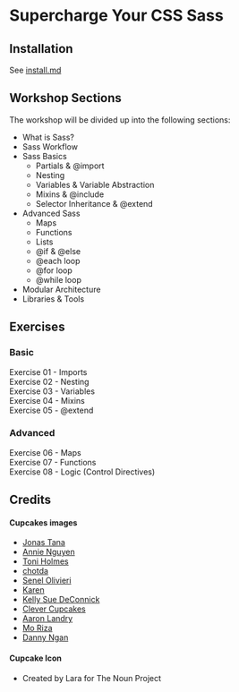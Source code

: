Supercharge Your CSS Sass
================

## Installation

See [install.md](http://minamarkham.github.io/supercharge-sass/blob/master/install.md)

## Workshop Sections

The workshop will be divided up into the following sections:

* What is Sass?
* Sass Workflow
* Sass Basics
  * Partials & @import
  * Nesting
  * Variables & Variable Abstraction
  * Mixins & @include
  * Selector Inheritance & @extend
* Advanced Sass
  * Maps
  * Functions
  * Lists
  * @if & @else
  * @each loop
  * @for loop
  * @while loop
* Modular Architecture
* Libraries & Tools

## Exercises

### Basic

Exercise 01 - Imports  
Exercise 02 - Nesting  
Exercise 03 - Variables  
Exercise 04 - Mixins  
Exercise 05 - @extend  

### Advanced 

Exercise 06 - Maps  
Exercise 07 - Functions  
Exercise 08 - Logic (Control Directives)


## Credits

#### Cupcakes images
* [Jonas Tana](https://www.flickr.com/photos/jonastana/)
* [Annie Nguyen](https://www.flickr.com/photos/anniehs/)
* [Toni Holmes](https://www.flickr.com/photos/tonibduguid/)
* [chotda](https://www.flickr.com/photos/santos/)
* [Senel Olivieri](https://www.flickr.com/photos/janset/)
* [Karen](https://www.flickr.com/photos/misbehave/)
* [Kelly Sue DeConnick](https://www.flickr.com/photos/kellysue/)
* [Clever Cupcakes](https://www.flickr.com/photos/clevercupcakes/)
* [Aaron Landry](https://www.flickr.com/photos/s4xton/)
* [Mo Riza](https://www.flickr.com/photos/moriza/)
* [Danny Ngan](https://www.flickr.com/photos/dn/)

#### Cupcake Icon
* Created by Lara for The Noun Project
